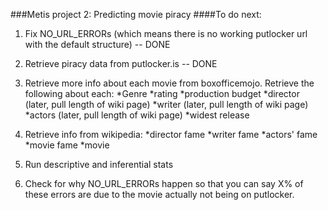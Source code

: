 ###Metis project 2: Predicting movie piracy
####To do next:

1. Fix NO_URL_ERRORs (which means there is no working putlocker url with the default structure) -- DONE

2. Retrieve piracy data from putlocker.is -- DONE

3. Retrieve more info about each movie from boxofficemojo. Retrieve the following about each:
 *Genre
 *rating
 *production budget
 *director (later, pull length of wiki page)
 *writer (later, pull length of wiki page)
 *actors (later, pull length of wiki page)
 *widest release

4. Retrieve info from wikipedia:
 *director fame
 *writer fame
 *actors' fame
 *movie fame
 *movie 

5. Run descriptive and inferential stats

6. Check for why NO_URL_ERRORs happen so that you can say X% of these errors are due to the movie actually not being on putlocker.
